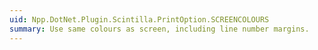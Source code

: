 ```yaml
---
uid: Npp.DotNet.Plugin.Scintilla.PrintOption.SCREENCOLOURS
summary: Use same colours as screen, including line number margins.
---
```

